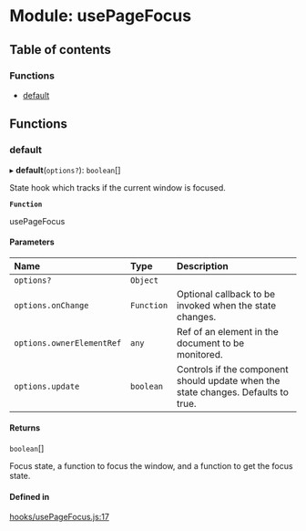 # Module: usePageFocus

## Table of contents

### Functions

- [default](usePageFocus.md#default)

## Functions

### default

▸ **default**(`options?`): `boolean`[]

State hook which tracks if the current window is focused.

**`Function`**

usePageFocus

#### Parameters

| Name | Type | Description |
| :------ | :------ | :------ |
| `options?` | `Object` |  |
| `options.onChange` | `Function` | Optional callback to be invoked when the state changes. |
| `options.ownerElementRef` | `any` | Ref of an element in the document to be monitored. |
| `options.update` | `boolean` | Controls if the component should update when the state changes. Defaults to true. |

#### Returns

`boolean`[]

Focus state, a function to focus the window, and a function to get the focus state.

#### Defined in

[hooks/usePageFocus.js:17](https://github.com/Twipped/hooks/blob/86a2b07/hooks/usePageFocus.js#L17)
